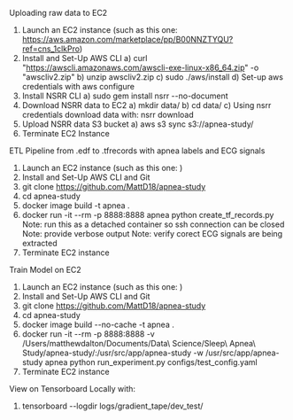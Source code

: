 Uploading raw data to EC2

1) Launch an EC2 instance (such as this one: https://aws.amazon.com/marketplace/pp/B00NNZTYQU?ref=cns_1clkPro)
2) Install and Set-Up AWS CLI
    a) curl "https://awscli.amazonaws.com/awscli-exe-linux-x86_64.zip" -o "awscliv2.zip"
    b) unzip awscliv2.zip
    c) sudo ./aws/install
    d) Set-up aws credentials with aws configure 
3) Install NSRR CLI
    a) sudo gem install nsrr --no-document
4) Download NSRR data to EC2
    a) mkdir data/
    b) cd data/
    c) Using nsrr credentials download data with: nsrr download <desired data>
5) Upload NSRR data S3 bucket
    a) aws s3 sync <ec2-data-location> s3://apnea-study/<s3-data-location>
6) Terminate EC2 Instance


ETL Pipeline from .edf to .tfrecords with apnea labels and ECG signals

1) Launch an EC2 instance (such as this one: <Add here>)
2) Install and Set-Up AWS CLI and Git
3) git clone https://github.com/MattD18/apnea-study
4) cd apnea-study
5) docker image build -t apnea .
6) docker run -it --rm -p 8888:8888 apnea python create_tf_records.py
    Note: run this as a detached container so ssh connection can be closed
    Note: provide verbose output
    Note: verify corect ECG signals are being extracted
7) Terminate EC2 instance


Train Model on EC2

1) Launch an EC2 instance (such as this one: <Add here>)
2) Install and Set-Up AWS CLI and Git
3) git clone https://github.com/MattD18/apnea-study
4) cd apnea-study
5) docker image build --no-cache -t apnea .
6) docker run -it --rm -p 8888:8888 -v /Users/matthewdalton/Documents/Data\ Science/Sleep\ Apnea\ Study/apnea-study/:/usr/src/app/apnea-study -w /usr/src/app/apnea-study apnea python run_experiment.py configs/test_config.yaml
7) Terminate EC2 instance

View on Tensorboard Locally with:
1) tensorboard --logdir logs/gradient_tape/dev_test/
